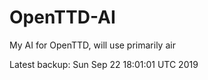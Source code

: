 # OpenTTD-AI
My AI for OpenTTD, will use primarily air

Latest backup: Sun Sep 22 18:01:01 UTC 2019
